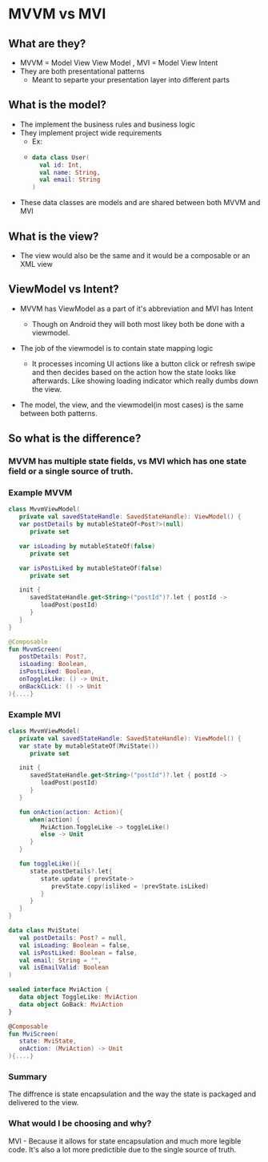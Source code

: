 # MVVM vs MVI

## What are they?

* MVVM = Model View View Model , MVI = Model View Intent
*  They are both presentational patterns
    * Meant to separte your presentation layer into different parts

## What is the model?

* The implement the business rules and business logic
* They implement project wide requirements
    * Ex:
    * ```kotlin
      data class User(
        val id: Int,
        val name: String,
        val email: String
      )
      ```
* These data classes are models and are shared between both MVVM and MVI


## What is the view?

* The view would also be the same and it would be a composable or an XML view

## ViewModel vs Intent?

* MVVM has ViewModel as a part of it's abbreviation and MVI has Intent
   * Though on Android they will both most likey both be done with a viewmodel.
* The job of the viewmodel is to contain state mapping logic
   * It processes incoming UI actions like a button click or refresh swipe and then decides based on the action how the state looks like afterwards. Like showing loading indicator which really dumbs down the view.

* The model, the view, and the viewmodel(in most cases) is the same between both patterns.

## So what is the difference?

### MVVM has multiple state fields, vs MVI which has one state field or a single source of truth.

### Example MVVM

```kotlin
class MvvmViewModel(
   private val savedStateHandle: SavedStateHandle): ViewModel() {
   var postDetails by mutableStateOf<Post?>(null)
      private set

   var isLoading by mutableStateOf(false)
      private set

   var isPostLiked by mutableStateOf(false)
      private set

   init {
      savedStateHandle.get<String>("postId")?.let { postId ->
         loadPost(postId)
      }
   }
}

@Composable
fun MvvmScreen(
   postDetails: Post?,
   isLoading: Boolean,
   isPostLiked: Boolean,
   onToggleLike: () -> Unit,
   onBackCLick: () -> Unit
){....}
```

### Example MVI

```kotlin
class MvvmViewModel(
   private val savedStateHandle: SavedStateHandle): ViewModel() {
   var state by mutableStateOf(MviState())
      private set

   init {
      savedStateHandle.get<String>("postId")?.let { postId ->
         loadPost(postId)
      }
   }

   fun onAction(action: Action){
      when(action) {
         MviAction.ToggleLike -> toggleLike()
         else -> Unit
      }
   }

   fun toggleLike(){
      state.postDetails?.let{
         state.update { prevState->
            prevState.copy(isliked = !prevState.isLiked)
         }
      }
   }
}

data class MviState(
   val postDetails: Post? = null,
   val isLoading: Boolean = false,
   val isPostLiked: Boolean = false,
   val email: String = "",
   val isEmailValid: Boolean
)

sealed interface MviAction {
   data object ToggleLike: MviAction
   data object GoBack: MviAction
}

@Composable
fun MviScreen(
   state: MviState,
   onAction: (MviAction) -> Unit
){....}
```

### Summary

The diffrence is state encapsulation and the way the state is packaged and delivered to the view.

### What would I be choosing and why?

MVI - Because it allows for state encapsulation and much more legible code. It's also a lot more predictible due to the single source of truth.



